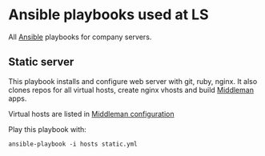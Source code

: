 # Ansible playbooks used at LS

All [Ansible](http://www.ansibleworks.com) playbooks for company servers.

## Static server

This playbook installs and configure web server with git, ruby, nginx. It also
clones repos for all virtual hosts, create nginx vhosts and build
[Middleman](htttp://www.middlemanapp.com) apps.

Virtual hosts are listed in
[Middleman configuration](roles/middleman/vars/main.yml)

Play this playbook with:

    ansible-playbook -i hosts static.yml
